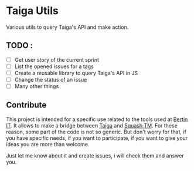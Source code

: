 # Taiga Utils
Various utils to query Taiga's API and make action.

## TODO :

* [ ] Get user story of the current sprint
* [ ] List the opened issues for a tags
* [ ] Create a reusable library to query Taiga's API in JS
* [ ] Change the status of an issue
* [ ] Many other things

## Contribute 

This project is intended for a specific use related to the tools used at [Bertin IT](https://www.bertin-it.com/). It allows to make a bridge between [Taiga](https://taiga.io/) and [Squash TM](https://www.squashtest.org/fr). For these reason, some part of the code is not so generic. But don't worry for that, if you have specific needs, if you want to participate, if you want to give your ideas you are more than welcome.

Just let me know about it and create issues, i will check them and answer you.
